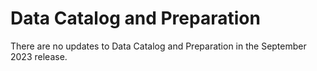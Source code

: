 #  Data Catalog and Preparation

<head>
  <meta name="guidename" content="Release Notes"/>
  <meta name="context" content="GUID-b1596364-59f1-46ea-ac32-a84c9f07256b"/>
</head>


There are no updates to Data Catalog and Preparation in the September 2023 release.
